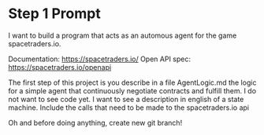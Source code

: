 # Step 1 Prompt

I want to build a program that acts as an automous agent for the game spacetraders.io.

Documentation: https://spacetraders.io/
Open API spec: https://spacetraders.io/openapi

The first step of this project is you describe in a file AgentLogic.md the logic for a simple agent that continuously negotiate contracts and fulfill them.
I do not want to see code yet. I want to see a description in english of a state machine. Include the calls that need to be made to the spacetraders.io api

Oh and before doing anything, create new git branch!